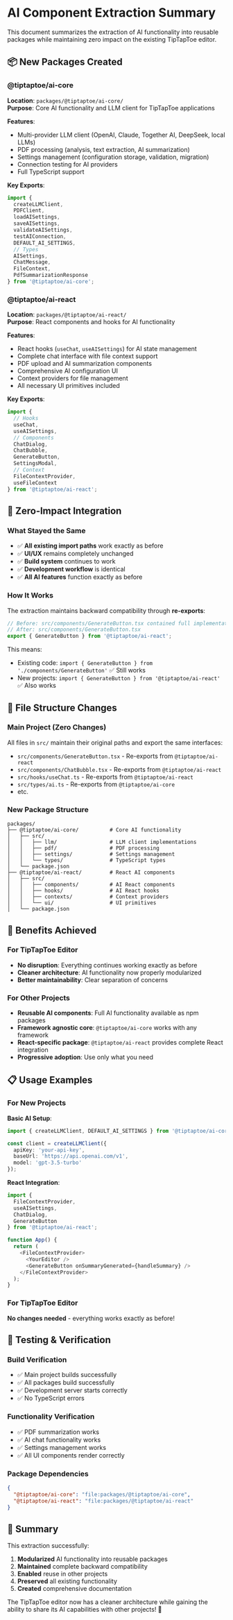 # AI Component Extraction Summary

This document summarizes the extraction of AI functionality into reusable packages while maintaining zero impact on the existing TipTapToe editor.

## 📦 New Packages Created

### @tiptaptoe/ai-core
**Location**: `packages/@tiptaptoe/ai-core/`  
**Purpose**: Core AI functionality and LLM client for TipTapToe applications

**Features**:
- Multi-provider LLM client (OpenAI, Claude, Together AI, DeepSeek, local LLMs)
- PDF processing (analysis, text extraction, AI summarization)
- Settings management (configuration storage, validation, migration)
- Connection testing for AI providers
- Full TypeScript support

**Key Exports**:
```typescript
import { 
  createLLMClient,
  PDFClient,
  loadAISettings,
  saveAISettings,
  validateAISettings,
  testAIConnection,
  DEFAULT_AI_SETTINGS,
  // Types
  AISettings,
  ChatMessage,
  FileContext,
  PdfSummarizationResponse
} from '@tiptaptoe/ai-core';
```

### @tiptaptoe/ai-react
**Location**: `packages/@tiptaptoe/ai-react/`  
**Purpose**: React components and hooks for AI functionality

**Features**:
- React hooks (`useChat`, `useAISettings`) for AI state management
- Complete chat interface with file context support
- PDF upload and AI summarization components
- Comprehensive AI configuration UI
- Context providers for file management
- All necessary UI primitives included

**Key Exports**:
```typescript
import { 
  // Hooks
  useChat,
  useAISettings,
  // Components
  ChatDialog,
  ChatBubble,
  GenerateButton,
  SettingsModal,
  // Context
  FileContextProvider,
  useFileContext
} from '@tiptaptoe/ai-react';
```

## 🔄 Zero-Impact Integration

### What Stayed the Same
- ✅ **All existing import paths** work exactly as before
- ✅ **UI/UX** remains completely unchanged
- ✅ **Build system** continues to work
- ✅ **Development workflow** is identical
- ✅ **All AI features** function exactly as before

### How It Works
The extraction maintains backward compatibility through **re-exports**:

```typescript
// Before: src/components/GenerateButton.tsx contained full implementation
// After: src/components/GenerateButton.tsx
export { GenerateButton } from '@tiptaptoe/ai-react';
```

This means:
- Existing code: `import { GenerateButton } from './components/GenerateButton'` ✅ Still works
- New projects: `import { GenerateButton } from '@tiptaptoe/ai-react'` ✅ Also works

## 📁 File Structure Changes

### Main Project (Zero Changes)
All files in `src/` maintain their original paths and export the same interfaces:
- `src/components/GenerateButton.tsx` - Re-exports from `@tiptaptoe/ai-react`
- `src/components/ChatBubble.tsx` - Re-exports from `@tiptaptoe/ai-react`
- `src/hooks/useChat.ts` - Re-exports from `@tiptaptoe/ai-react`
- `src/types/ai.ts` - Re-exports from `@tiptaptoe/ai-core`
- etc.

### New Package Structure
```
packages/
├── @tiptaptoe/ai-core/          # Core AI functionality
│   ├── src/
│   │   ├── llm/                 # LLM client implementations
│   │   ├── pdf/                 # PDF processing
│   │   ├── settings/            # Settings management
│   │   └── types/               # TypeScript types
│   └── package.json
├── @tiptaptoe/ai-react/         # React AI components
│   ├── src/
│   │   ├── components/          # AI React components
│   │   ├── hooks/               # AI React hooks
│   │   ├── contexts/            # Context providers
│   │   └── ui/                  # UI primitives
│   └── package.json
```

## 🚀 Benefits Achieved

### For TipTapToe Editor
- **No disruption**: Everything continues working exactly as before
- **Cleaner architecture**: AI functionality now properly modularized
- **Better maintainability**: Clear separation of concerns

### For Other Projects
- **Reusable AI components**: Full AI functionality available as npm packages
- **Framework agnostic core**: `@tiptaptoe/ai-core` works with any framework
- **React-specific package**: `@tiptaptoe/ai-react` provides complete React integration
- **Progressive adoption**: Use only what you need

## 📋 Usage Examples

### For New Projects

**Basic AI Setup**:
```typescript
import { createLLMClient, DEFAULT_AI_SETTINGS } from '@tiptaptoe/ai-core';

const client = createLLMClient({
  apiKey: 'your-api-key',
  baseUrl: 'https://api.openai.com/v1',
  model: 'gpt-3.5-turbo'
});
```

**React Integration**:
```typescript
import { 
  FileContextProvider,
  useAISettings,
  ChatDialog,
  GenerateButton 
} from '@tiptaptoe/ai-react';

function App() {
  return (
    <FileContextProvider>
      <YourEditor />
      <GenerateButton onSummaryGenerated={handleSummary} />
    </FileContextProvider>
  );
}
```

### For TipTapToe Editor
**No changes needed** - everything works exactly as before!

## 🧪 Testing & Verification

### Build Verification
- ✅ Main project builds successfully
- ✅ All packages build successfully
- ✅ Development server starts correctly
- ✅ No TypeScript errors

### Functionality Verification
- ✅ PDF summarization works
- ✅ AI chat functionality works  
- ✅ Settings management works
- ✅ All UI components render correctly

### Package Dependencies
```json
{
  "@tiptaptoe/ai-core": "file:packages/@tiptaptoe/ai-core",
  "@tiptaptoe/ai-react": "file:packages/@tiptaptoe/ai-react"
}
```

## 🎯 Summary

This extraction successfully:
1. **Modularized** AI functionality into reusable packages
2. **Maintained** complete backward compatibility
3. **Enabled** reuse in other projects
4. **Preserved** all existing functionality
5. **Created** comprehensive documentation

The TipTapToe editor now has a cleaner architecture while gaining the ability to share its AI capabilities with other projects! 🎉
